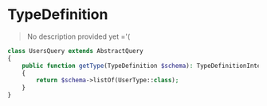 # TypeDefinition

> No description provided yet ='(

```php
class UsersQuery extends AbstractQuery
{
    public function getType(TypeDefinition $schema): TypeDefinitionInterface
    {
        return $schema->listOf(UserType::class);
    }
}
```
